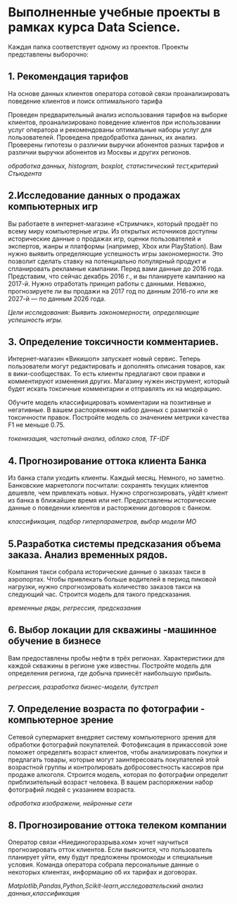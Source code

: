 # Выполненные учебные проекты в рамках курса Data Science. 

Каждая папка соответствует одному из проектов. Проекты представлены выборочно:

## 1. Рекомендация тарифов
На основе данных клиентов оператора сотовой связи проанализировать поведение клиентов и поиск оптимального тарифа

Проведен предварительный анализ использования тарифов на выборке клиентов,
проанализировано поведение клиентов при использовании услуг оператора и
рекомендованы оптимальные наборы услуг для пользователей. Проведена предобработка
данных, их анализ. Проверены гипотезы о различии выручки абонентов разных тарифов и
различии выручки абонентов из Москвы и других регионов.

*обработка данных, histogram, boxplot, статистический тест,критерий Стьюдента*

## 2.Исследование данных о продажах компьютерных игр

Вы работаете в интернет-магазине «Стримчик», который продаёт по всему миру компьютерные игры. 
Из открытых источников доступны исторические данные о продажах игр, оценки пользователей и экспертов, жанры и платформы (например, Xbox или PlayStation). 
Вам нужно выявить определяющие успешность игры закономерности. Это позволит сделать ставку на потенциально популярный продукт и спланировать рекламные кампании. 
Перед вами данные до 2016 года. Представим, что сейчас декабрь 2016 г., и вы планируете кампанию на 2017-й. 
Нужно отработать принцип работы с данными. Неважно, прогнозируете ли вы продажи на 2017 год по данным 2016-го или же 2027-й — по данным 2026 года.

*Цели исследования: Выявить закономерности, определяющие успешность игры.*

## 3. Определение токсичности комментариев.

Интернет-магазин «Викишоп» запускает новый сервис. 
Теперь пользователи могут редактировать и дополнять описания товаров, как в вики-сообществах. 
То есть клиенты предлагают свои правки и комментируют изменения других. 
Магазину нужен инструмент, который будет искать токсичные комментарии и отправлять их на модерацию.

Обучите модель классифицировать комментарии на позитивные и негативные. В вашем распоряжении набор данных с разметкой о токсичности правок.
Постройте модель со значением метрики качества F1 не меньше 0.75.

*токенизация, частотный анализ, облако слов, TF-IDF*

## 4. Прогнозирование оттока клиента Банка

Из банка стали уходить клиенты. 
Каждый месяц. Немного, но заметно. Банковские маркетологи посчитали: сохранять текущих клиентов дешевле, чем привлекать новых.
Нужно спрогнозировать, уйдёт клиент из банка в ближайшее время или нет. 
Предоставлены исторические данные о поведении клиентов и расторжении договоров с банком.

*классификация, подбор гиперпараметров, выбор модели МО*

## 5.Разработка системы предсказания объема заказа. Анализ временных рядов.

Компания такси собрала исторические данные о заказах такси в аэропортах. 
Чтобы привлекать больше водителей в период пиковой нагрузки, нужно спрогнозировать количество заказов такси на следующий час. 
Строится модель для такого предсказания.

*временные ряды, регрессия, предсказания*

## 6. Выбор локации для скважины -машинное обучение в бизнесе

Вам предоставлены пробы нефти в трёх регионах. 
Характеристики для каждой скважины в регионе уже известны. 
Постройте модель для определения региона, где добыча принесёт наибольшую прибыль. 

*регрессия, разработка бизнес-модели, бутстреп*

## 7. Определение возраста по фотографии - компьютерное зрение

Сетевой супермаркет внедряет систему компьютерного зрения для обработки фотографий покупателей. 
Фотофиксация в прикассовой зоне поможет определять возраст клиентов, чтобы анализировать покупки и предлагать товары, 
которые могут заинтересовать покупателей этой возрастной группы и контролировать добросовестность кассиров при продаже алкоголя. 
Строится модель, которая по фотографии определит приблизительный возраст человека. В вашем распоряжении набор фотографий людей с указанием возраста.

*обработка изображени, нейронные сети*

## 8. Прогнозирование оттока телеком компании

Оператор связи «Ниединогоразрыва.ком» хочет научиться прогнозировать отток клиентов. 
Если выяснится, что пользователь планирует уйти, ему будут предложены промокоды и специальные условия. 
Команда оператора собрала персональные данные о некоторых клиентах, информацию об их тарифах и договорах. 

*Matplotlib,Pandas,Python,Scikit-learn,исследовательский анализ данных,классификация*